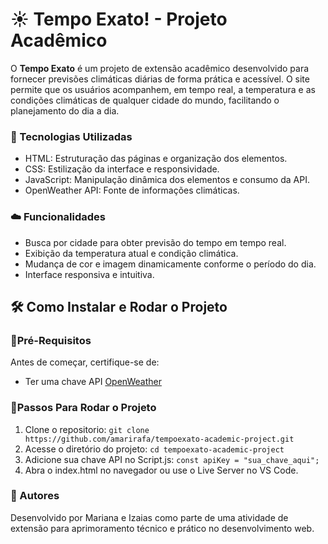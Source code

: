# ☀️ Tempo Exato! - Projeto Acadêmico
O **Tempo Exato** é um projeto de extensão acadêmico desenvolvido para fornecer previsões climáticas diárias de forma prática e acessível. O site permite que os usuários acompanhem, em tempo real, a temperatura e as condições climáticas de qualquer cidade do mundo, facilitando o planejamento do dia a dia.

### 🚀 Tecnologias Utilizadas
- HTML: Estruturação das páginas e organização dos elementos.
- CSS: Estilização da interface e responsividade.
- JavaScript: Manipulação dinâmica dos elementos e consumo da API.
- OpenWeather API: Fonte de informações climáticas.

### ☁️ Funcionalidades
- Busca por cidade para obter previsão do tempo em tempo real.
- Exibição da temperatura atual e condição climática.
- Mudança de cor e imagem dinamicamente conforme o período do dia.
- Interface responsiva e intuitiva.

## 🛠️ Como Instalar e Rodar o Projeto
### 🔹Pré-Requisitos
Antes de começar, certifique-se de:
- Ter uma chave API [OpenWeather](https://openweathermap.org/)

### 🔹Passos Para Rodar o Projeto
1. Clone o repositorio:
   `git clone https://github.com/amarirafa/tempoexato-academic-project.git`
2. Acesse o diretório do projeto:
   `cd tempoexato-academic-project`
4. Adicione sua chave API no Script.js:
   `const apiKey = "sua_chave_aqui";`
6. Abra o index.html no navegador ou use o Live Server no VS Code.

### 👥 Autores
Desenvolvido por Mariana e Izaias como parte de uma atividade de extensão para aprimoramento técnico e prático no desenvolvimento web.
